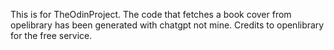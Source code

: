 This is for TheOdinProject. The code that fetches a book cover from opelibrary has been
generated with chatgpt not mine. Credits to openlibrary for the free service.
